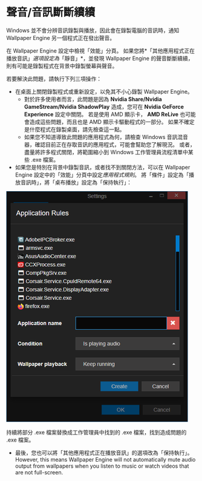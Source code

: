 # 聲音/音訊斷斷續續

Windows 並不會分辨音訊錄製與播放，因此會在錄製電腦的音訊時，通知 Wallpaper Engine 另一個程式正在發出聲音。

在 Wallpaper Engine 設定中檢視「效能」分頁。 如果您將*「其他應用程式正在播放音訊」*選項設定為*「靜音」*，並發現 Wallpaper Engine 的聲音斷斷續續，則有可能是錄製程式在背景中錄製螢幕與聲音。

若要解決此問題，請執行下列三項操作：

* 在桌面上關閉錄製程式或重新設定，以免其不小心錄製 Wallpaper Engine。
    * 對於許多使用者而言，此問題是因為 **Nvidia Share/Nvidia GameStream/Nvidia ShadowPlay** 造成，您可在 **Nvidia GeForce Experience** 設定中關閉。 若是使用 AMD 顯示卡， **AMD ReLive** 也可能會造成這些問題，而且也是 AMD 顯示卡驅動程式的一部分。 如果不確定是什麼程式在錄製桌面，請先檢查這一點。
    * 如果您不知道導致此問題的應用程式為何，請檢查 Windows 音訊混音器，確認目前正在存取音訊的應用程式，可能會幫助您了解現況。 或者，盡量將許多程式關閉，將範圍縮小到 Windows 工作管理員流程清單中某些 .exe 檔案。
* 如果您是特別在背景中錄製音訊，或者找不到關閉方法，可以在 Wallpaper Engine 設定中的「效能」分頁中設定*應用程式規則*。 將「條件」設定為「播放音訊時」，將「桌布播放」設定為「保持執行」：

![Application Rules can be found in the "Performance" tab of the Wallpaper Engine settings](./applicationrule.png)

持續將部分 .exe 檔案替換成工作管理員中找到的 .exe 檔案，找到造成問題的 .exe 檔案。

* 最後，您也可以將「其他應用程式正在播放音訊」的選項改為「保持執行」。 However, this means Wallpaper Engine will not automatically mute audio output from wallpapers when you listen to music or watch videos that are not full-screen.
